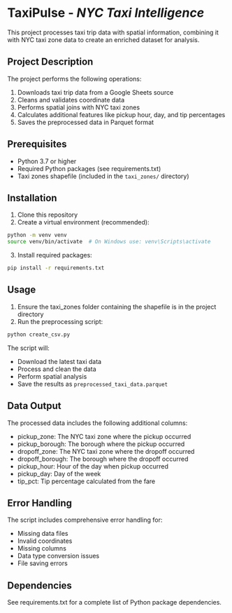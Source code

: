 # **TaxiPulse** - *NYC Taxi Intelligence*


This project processes taxi trip data with spatial information, combining it with NYC taxi zone data to create an enriched dataset for analysis.

## Project Description

The project performs the following operations:
1. Downloads taxi trip data from a Google Sheets source
2. Cleans and validates coordinate data
3. Performs spatial joins with NYC taxi zones
4. Calculates additional features like pickup hour, day, and tip percentages
5. Saves the preprocessed data in Parquet format

## Prerequisites

- Python 3.7 or higher
- Required Python packages (see requirements.txt)
- Taxi zones shapefile (included in the `taxi_zones/` directory)

## Installation

1. Clone this repository
2. Create a virtual environment (recommended):
```bash
python -m venv venv
source venv/bin/activate  # On Windows use: venv\Scripts\activate
```
3. Install required packages:
```bash
pip install -r requirements.txt
```

## Usage

1. Ensure the taxi_zones folder containing the shapefile is in the project directory
2. Run the preprocessing script:
```bash
python create_csv.py
```

The script will:
- Download the latest taxi data
- Process and clean the data
- Perform spatial analysis
- Save the results as `preprocessed_taxi_data.parquet`

## Data Output

The processed data includes the following additional columns:
- pickup_zone: The NYC taxi zone where the pickup occurred
- pickup_borough: The borough where the pickup occurred
- dropoff_zone: The NYC taxi zone where the dropoff occurred
- dropoff_borough: The borough where the dropoff occurred
- pickup_hour: Hour of the day when pickup occurred
- pickup_day: Day of the week
- tip_pct: Tip percentage calculated from the fare

## Error Handling

The script includes comprehensive error handling for:
- Missing data files
- Invalid coordinates
- Missing columns
- Data type conversion issues
- File saving errors

## Dependencies

See requirements.txt for a complete list of Python package dependencies.
